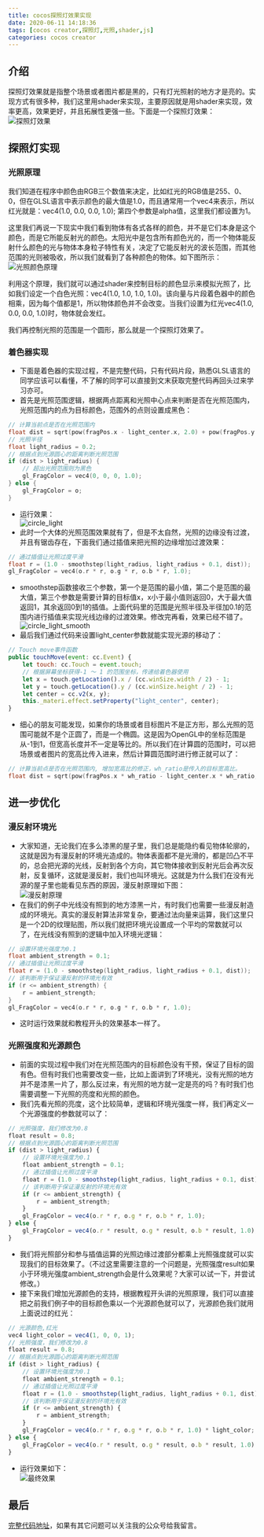 ```yaml
---
title: cocos探照灯效果实现
date: 2020-06-11 14:18:36
tags: [cocos creator,探照灯,光照,shader,js]
categories: cocos creator
---
```


## 介绍
探照灯效果就是指整个场景或者图片都是黑的，只有灯光照射的地方才是亮的。实现方式有很多种，我们这里用shader来实现，主要原因就是用shader来实现，效率更高，效果更好，并且拓展性更强一些。下面是一个探照灯效果：
![探照灯效果](/images/searchlight.gif)
<!--more--> 

## 探照灯实现
### 光照原理
我们知道在程序中颜色由RGB三个数值来决定，比如红光的RGB值是255、0、0，但在GLSL语言中表示颜色的最大值是1.0，而且通常用一个vec4来表示，所以红光就是：vec4(1.0, 0.0, 0.0, 1.0); 第四个参数是alpha值，这里我们都设置为1。  

这里我们再说一下现实中我们看到物体有各式各样的颜色，并不是它们本身是这个颜色，而是它所能反射光的颜色。太阳光中是包含所有颜色光的，而一个物体能反射什么颜色的光与物体本身粒子特性有关，决定了它能反射光的波长范围，而其他范围的光则被吸收，所以我们就看到了各种颜色的物体。如下图所示：  
![光照颜色原理](/images/light_fanshe.png)    

利用这个原理，我们就可以通过shader来控制目标的颜色显示来模拟光照了，比如我们设定一个白色光照：vec4(1.0, 1.0, 1.0, 1.0)。该向量与片段着色器中的颜色相乘，因为每个值都是1，所以物体颜色并不会改变。当我们设置为红光vec4(1.0, 0.0, 0.0, 1.0)时，物体就会发红。  

我们再控制光照的范围是一个圆形，那么就是一个探照灯效果了。

### 着色器实现
- 下面是着色器的实现过程，不是完整代码，只有代码片段，熟悉GLSL语言的同学应该可以看懂，不了解的同学可以直接到文末获取完整代码再回头过来学习亦可。
- 首先是光照范围逻辑，根据两点距离和光照中心点来判断是否在光照范围内，光照范围内的点为目标颜色，范围外的点则设置成黑色：
```c++
// 计算当前点是否在光照范围内
float dist = sqrt(pow(fragPos.x - light_center.x, 2.0) + pow(fragPos.y - light_center.y, 2.0));
// 光照半径
float light_radius = 0.2;
// 根据点到光源圆心的距离判断光照范围
if (dist > light_radius) {
    // 超出光照范围则为黑色
    gl_FragColor = vec4(0, 0, 0, 1.0);
} else {
    gl_FragColor = o;
}
```
- 运行效果：  
![circle_light](/images/circle_light.jpg)
- 此时一个大体的光照范围效果就有了，但是不太自然，光照的边缘没有过渡，并且有锯齿存在，下面我们通过插值来把光照的边缘增加过渡效果：
```c++
// 通过插值让光照过度平滑
float r = (1.0 - smoothstep(light_radius, light_radius + 0.1, dist));
gl_FragColor = vec4(o.r * r, o.g * r, o.b * r, 1.0);
```
- smoothstep函数接收三个参数，第一个是范围的最小值，第二个是范围的最大值，第三个参数是需要计算的目标值x，x小于最小值则返回0，大于最大值返回1，其余返回0到1的插值。上面代码里的范围是光照半径及半径加0.1的范围内进行插值来实现光线边缘的过渡效果。修改完再看，效果已经不错了。  
![circle_light_smooth](/images/circle_light_smooth.jpg)
- 最后我们通过代码来设置light_center参数就能实现光源的移动了：
```javascript
// Touch move事件函数
public touchMove(event: cc.Event) {
    let touch: cc.Touch = event.touch;
    // 根据屏幕坐标获得-1 ～ 1 的范围坐标，传递给着色器使用
    let x = touch.getLocation().x / (cc.winSize.width / 2) - 1;
    let y = touch.getLocation().y / (cc.winSize.height / 2) - 1;
    let center = cc.v2(x, y);
    this._materi.effect.setProperty("light_center", center);
}
```
- 细心的朋友可能发现，如果你的场景或者目标图片不是正方形，那么光照的范围可能就不是个正圆了，而是一个椭圆。这是因为OpenGL中的坐标范围是从-1到1，但宽高长度并不一定是等比的。所以我们在计算圆的范围时，可以把场景或者图片的宽高比传入进来，然后计算圆范围时进行修正就可以了：
```c++
// 计算当前点是否在光照范围内, 增加宽高比的修正，wh_ratio是传入的目标宽高比。
float dist = sqrt(pow(fragPos.x * wh_ratio - light_center.x * wh_ratio, 2.0) + pow(fragPos.y - light_center.y, 2.0));
```

## 进一步优化
### 漫反射环境光
- 大家知道，无论我们在多么漆黑的屋子里，我们总是能隐约看见物体轮廓的，这就是因为有漫反射的环境光造成的。物体表面都不是光滑的，都是凹凸不平的，总会把光源的光线，反射到各个方向，其它物体接收到反射光后会再次反射，反复循环，这就是漫反射，我们也叫环境光。这就是为什么我们在没有光源的屋子里也能看见东西的原因，漫反射原理如下图：  
![漫反射原理](/images/light_mfs.jpg)
- 在我们的例子中光线没有照到的地方漆黑一片，有时我们也需要一些漫反射造成的环境光。真实的漫反射算法非常复杂，要通过法向量来运算，我们这里只是一个2D的纹理贴图，所以我们就把环境光设置成一个平均的常数就可以了，在光线没有照到的逻辑中加入环境光逻辑：
```c++
// 设置环境光强度为0.1
float ambient_strength = 0.1;
// 通过插值让光照过度平滑
float r = (1.0 - smoothstep(light_radius, light_radius + 0.1, dist));
// 该判断用于保证漫反射的环境光有效
if (r <= ambient_strength) {
    r = ambient_strength;
}
gl_FragColor = vec4(o.r * r, o.g * r, o.b * r, 1.0);
```
- 这时运行效果就和教程开头的效果基本一样了。

### 光照强度和光源颜色
- 前面的实现过程中我们对在光照范围内的目标颜色没有干预，保证了目标的固有色。但有时我们也需要改变一些，比如上面讲到了环境光，没有光照的地方并不是漆黑一片了，那么反过来，有光照的地方就一定是亮的吗？有时我们也需要调整一下光照的亮度和光照的颜色。
- 我们先看光照的亮度，这个比较简单，逻辑和环境光强度一样，我们再定义一个光源强度的参数就可以了：
```javascript
// 光照强度，我们修改为0.8
float result = 0.8;
// 根据点到光源圆心的距离判断光照范围
if (dist > light_radius) {
    // 设置环境光强度为0.1
    float ambient_strength = 0.1;
    // 通过插值让光照过度平滑
    float r = (1.0 - smoothstep(light_radius, light_radius + 0.1, dist)) * result;
    // 该判断用于保证漫反射的环境光有效
    if (r <= ambient_strength) {
        r = ambient_strength;
    }
    gl_FragColor = vec4(o.r * r, o.g * r, o.b * r, 1.0);
} else {
    gl_FragColor = vec4(o.r * result, o.g * result, o.b * result, 1.0);
}
```
- 我们将光照部分和参与插值运算的光照边缘过渡部分都乘上光照强度就可以实现我们的目标效果了。（不过这里需要注意的一个问题是，光照强度result如果小于环境光强度ambient_strength会是什么效果呢？大家可以试一下，并尝试修改。）
- 接下来我们增加光源颜色的支持，根据教程开头讲的光照原理，我们可以直接把之前我们例子中的目标颜色乘以一个光源颜色就可以了，光源颜色我们就用上面说过的红光：
```javascript
// 光源颜色,红光
vec4 light_color = vec4(1, 0, 0, 1);
// 光照强度，我们修改为0.8
float result = 0.8;
// 根据点到光源圆心的距离判断光照范围
if (dist > light_radius) {
    // 设置环境光强度为0.1
    float ambient_strength = 0.1;
    // 通过插值让光照过度平滑
    float r = (1.0 - smoothstep(light_radius, light_radius + 0.1, dist)) * result;
    // 该判断用于保证漫反射的环境光有效
    if (r <= ambient_strength) {
        r = ambient_strength;
    }
    gl_FragColor = vec4(o.r * r, o.g * r, o.b * r, 1.0) * light_color;
} else {
    gl_FragColor = vec4(o.r * result, o.g * result, o.b * result, 1.0) * light_color;
}
```
- 运行效果如下：  
![最终效果](/images/searchlight_color.gif)

## 最后
[完整代码地址](https://github.com/yue19870813/cocos_demo/tree/master/CocosDemo_2_3_3/assets/case/searchlight)，如果有其它问题可以关注我的公众号给我留言。
